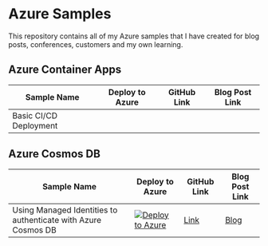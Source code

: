 # Azure Samples

This repository contains all of my Azure samples that I have created for blog posts, conferences, customers and my own learning.

## Azure Container Apps

| Sample Name | Deploy to Azure | GitHub Link | Blog Post Link |
| ----------- | --------------- | ----------- | -------------- |
| Basic CI/CD Deployment | | | |

## Azure Cosmos DB

| Sample Name | Deploy to Azure | GitHub Link | Blog Post Link |
| ----------- | --------------- | ----------- | -------------- |
| Using Managed Identities to authenticate with Azure Cosmos DB | [![Deploy to Azure](https://aka.ms/deploytoazurebutton)](https://portal.azure.com/#create/Microsoft.Template/uri/https%3A%2F%2Fraw.githubusercontent.com%2Fwillvelida%2Fazure-samples%2Fmain%2Fcosmosdb-function-managed-identity%2Fdeploy%2Fazuredeploy.json) | [Link](https://github.com/willvelida/azure-samples/tree/main/cosmosdb-function-managed-identity) | [Blog](https://www.willvelida.com/posts/authenticating-cosmos-db-with-managed-identity/) |